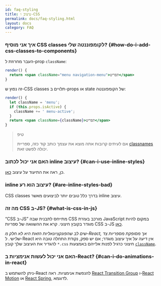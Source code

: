 ```yaml
---
id: faq-styling
title: עיצוב ו-CSS
permalink: docs/faq-styling.html
layout: docs
category: FAQ
---
```


### איך אני מוסיף CSS classes לקומפוננטה שלי? {#how-do-i-add-css-classes-to-components}

העבר מחרוזת ל-prop `className`:

```jsx
render() {
  return <span className="menu navigation-menu">תפריט</span>
}
```

זה נפוץ ש-CSS classes תלויים ב-props או state של הקומפוננטה:

```jsx
render() {
  let className = 'menu';
  if (this.props.isActive) {
    className += ' menu-active';
  }
  return <span className={className}>תפריט</span>
}
```

>טיפ
>
>אם לעיתים קרובות אתה מוצא את עצמך כותב קוד כזה, ספריית [classnames](https://www.npmjs.com/package/classnames#usage-with-reactjs) יכולה לפשט זאת.

### האם אני יכול לכתוב inline עיצוב? {#can-i-use-inline-styles}

כן, ראה את התיעוד על עיצוב [כאן](/docs/dom-elements.html#style).

### inline עיצוב הוא רע? {#are-inline-styles-bad}

CSS classes בדרך כלל טובים יותר לביצועים מאשר inline עיצוב.

### מה זה CSS ב-JS? {#what-is-css-in-js}

“CSS ב-JS” מתייחס לתבנית שבה CSS מורכב בעזרת JavaScript במקום להיות מוגדר בקובץ חיצוני. קרא את ההשוואה של ספריות CSS ב-JS [כאן](https://github.com/MicheleBertoli/css-in-js).

_שים לב שהפונקציונאליות הזאת היא לא חלק מ-React, אך מסופקת מספריות צד שלישי._ ל-React אין דיעה על איך עיצוב מוגדר; אם יש ספק, נקודת התחלה טובה היא להגדיר את העיצוב שלך קובץ `*.css` חיצוני כרגיל לפנות אלייהם באמצעות [`className`](/docs/dom-elements.html#classname).

### האם אני יכול לעשות אנימציות ב-React? {#can-i-do-animations-in-react}

ניתן להשתמש ב-React להנפשת אנימציות. ראה [React Transition Group](https://reactcommunity.org/react-transition-group/) ו-[React Motion](https://github.com/chenglou/react-motion) או [React Spring](https://github.com/react-spring/react-spring), לדוגמא.
